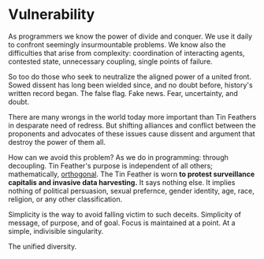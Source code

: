 # Vulnerability

As programmers we know the power of divide and conquer. We use it daily to
confront seemingly insurmountable problems. We know also the difficulties that
arise from complexity: coordination of interacting agents, contested state,
unnecessary coupling, single points of failure.


So too do those who seek to neutralize the aligned power of a united front.
Sowed dissent has long been wielded since, and no doubt before, history's
written record began. The false flag. Fake news. Fear, uncertainty, and doubt.


There are many wrongs in the world today more important than Tin Feathers in
desparate need of redress. But shifting alliances and conflict between the
proponents and advocates of these issues cause dissent and argument that destroy
the power of them all.


How can we avoid this problem? As we do in programming: through decoupling. Tin
Feather's purpose is independent of all others; mathematically,
[orthogonal](https://github.com/tin-feather/TheTinFeather/blob/develop/book/TwoPrinciples.md).
The Tin Feather is worn __to protest surveillance capitalis and invasive data
harvesting.__ It says nothing else. It implies nothing of political persuasion,
sexual prefernce, gender identity, age, race, religion, or any other
classification.


Simplicity is the way to avoid falling victim to such deceits. Simplicity of
message, of purpose, and of goal. Focus is maintained at a point. At a simple,
indivisible singularity.


The unified diversity.

